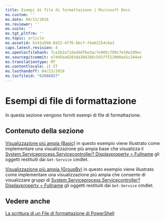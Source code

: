 ```yaml
---
title: Esempi di file di formattazione | Microsoft Docs
ms.custom: ''
ms.date: 09/13/2016
ms.reviewer: ''
ms.suite: ''
ms.tgt_pltfrm: ''
ms.topic: article
ms.assetid: b141a560-0422-4f76-bbcf-f4a62254c6a3
caps.latest.revision: 4
ms.openlocfilehash: 7ca1b2a71dedddfbe3ac7e905c789c7e59e2d9ec
ms.sourcegitcommit: e7445ba8203da304286c591ff513900ad1c244a4
ms.translationtype: MT
ms.contentlocale: it-IT
ms.lasthandoff: 04/23/2019
ms.locfileid: "62066057"
---
```

# <a name="examples-of-formatting-files"></a>Esempi di file di formattazione

In questa sezione vengono forniti esempi di file di formattazione.

## <a name="in-this-section"></a>Contenuto della sezione

[Visualizzazione più ampia (Basic)](./wide-view-basic.md) in questo esempio viene illustrato come implementare una visualizzazione più ampia base che visualizza il [System.Serviceprocess.Servicecontroller? Displayproperty = Fullname](/dotnet/api/System.ServiceProcess.ServiceController) gli oggetti restituiti dai `Get-Service` cmdlet.

[Visualizzazione più ampia (GroupBy)](./wide-view-groupby.md) in questo esempio viene illustrato come implementare una visualizzazione più ampia che consente di visualizzare gruppi di [System.Serviceprocess.Servicecontroller? Displayproperty = Fullname](/dotnet/api/System.ServiceProcess.ServiceController) gli oggetti restituiti dai `Get-Service` cmdlet.

## <a name="see-also"></a>Vedere anche

[La scrittura di un File di formattazione di PowerShell](./writing-a-powershell-formatting-file.md)
